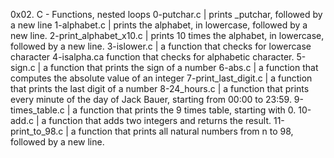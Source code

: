 0x02. C - Functions, nested loops
0-putchar.c | prints _putchar, followed by a new line
1-alphabet.c | prints the alphabet, in lowercase, followed by a new line.
2-print_alphabet_x10.c |  prints 10 times the alphabet, in lowercase, followed by a new line.
3-islower.c |  a function that checks for lowercase character
4-isalpha.ca function that checks for alphabetic character.
5-sign.c |  a function that prints the sign of a number
6-abs.c |  a function that computes the absolute value of an integer
7-print_last_digit.c | a function that prints the last digit of a number
8-24_hours.c | a function that prints every minute of the day of Jack Bauer, starting from 00:00 to 23:59.
9-times_table.c | a function that prints the 9 times table, starting with 0.
10-add.c | a function that adds two integers and returns the result.
11-print_to_98.c |  a function that prints all natural numbers from n to 98, followed by a new line.

